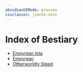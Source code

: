 ```yaml
---
obsidianUIMode: preview
cssclasses: json5e-note
---
```

# Index of Bestiary

- [Empyrean Iota](empyrean-iota-xmm.md)
- [Empyrean](empyrean-xmm.md)
- [Otherworldly Steed](otherworldly-steed-xphb.md)
